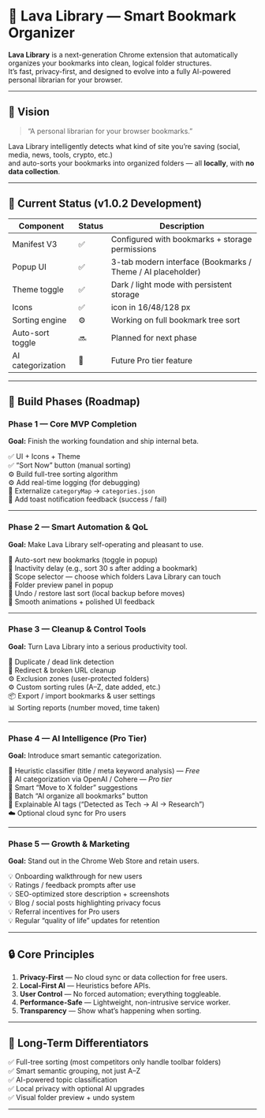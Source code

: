 # 🌋 Lava Library — Smart Bookmark Organizer

**Lava Library** is a next-generation Chrome extension that automatically organizes your bookmarks into clean, logical folder structures.  
It’s fast, privacy-first, and designed to evolve into a fully AI-powered personal librarian for your browser.

---

## 🧭 Vision

> “A personal librarian for your browser bookmarks.”

Lava Library intelligently detects what kind of site you’re saving (social, media, news, tools, crypto, etc.)  
and auto-sorts your bookmarks into organized folders — all **locally**, with **no data collection**.

---

## 🧱 Current Status (v1.0.2 Development)

| Component | Status | Description |
|------------|--------|-------------|
| Manifest V3 | ✅ | Configured with bookmarks + storage permissions |
| Popup UI | ✅ | 3-tab modern interface (Bookmarks / Theme / AI placeholder) |
| Theme toggle | ✅ | Dark / light mode with persistent storage |
| Icons | ✅ | icon in 16/48/128 px |
| Sorting engine | ⚙️ | Working on full bookmark tree sort |
| Auto-sort toggle | 🔜 | Planned for next phase |
| AI categorization | 🚧 | Future Pro tier feature |

---

## 🚀 Build Phases (Roadmap)

### **Phase 1 — Core MVP Completion**
**Goal:** Finish the working foundation and ship internal beta.

✅ UI + Icons + Theme  
✅ “Sort Now” button (manual sorting)  
⚙️ Build full-tree sorting algorithm  
⚙️ Add real-time logging (for debugging)  
🧱 Externalize `categoryMap` → `categories.json`  
🧱 Add toast notification feedback (success / fail)

---

### **Phase 2 — Smart Automation & QoL**
**Goal:** Make Lava Library self-operating and pleasant to use.

🔹 Auto-sort new bookmarks (toggle in popup)  
🔹 Inactivity delay (e.g., sort 30 s after adding a bookmark)  
🔹 Scope selector — choose which folders Lava Library can touch  
🔹 Folder preview panel in popup  
🔹 Undo / restore last sort (local backup before moves)  
🔹 Smooth animations + polished UI feedback  

---

### **Phase 3 — Cleanup & Control Tools**
**Goal:** Turn Lava Library into a serious productivity tool.

🧹 Duplicate / dead link detection  
🧹 Redirect & broken URL cleanup  
⚙️ Exclusion zones (user-protected folders)  
⚙️ Custom sorting rules (A–Z, date added, etc.)  
📦 Export / import bookmarks & user settings  
📊 Sorting reports (number moved, time taken)

---

### **Phase 4 — AI Intelligence (Pro Tier)**
**Goal:** Introduce smart semantic categorization.

🧠 Heuristic classifier (title / meta keyword analysis) — *Free*  
🧠 AI categorization via OpenAI / Cohere — *Pro tier*  
🧠 Smart “Move to X folder” suggestions  
🧠 Batch “AI organize all bookmarks” button  
🧠 Explainable AI tags (“Detected as Tech → AI → Research”)  
☁️ Optional cloud sync for Pro users  

---

### **Phase 5 — Growth & Marketing**
**Goal:** Stand out in the Chrome Web Store and retain users.

💡 Onboarding walkthrough for new users  
💡 Ratings / feedback prompts after use  
💡 SEO-optimized store description + screenshots  
💡 Blog / social posts highlighting privacy focus  
💡 Referral incentives for Pro users  
💡 Regular “quality of life” updates for retention  

---

## 🔒 Core Principles

1. **Privacy-First** — No cloud sync or data collection for free users.  
2. **Local-First AI** — Heuristics before APIs.  
3. **User Control** — No forced automation; everything toggleable.  
4. **Performance-Safe** — Lightweight, non-intrusive service worker.  
5. **Transparency** — Show what’s happening when sorting.  

---

## 🧠 Long-Term Differentiators

✅ Full-tree sorting (most competitors only handle toolbar folders)  
✅ Smart semantic grouping, not just A–Z  
✅ AI-powered topic classification  
✅ Local privacy with optional AI upgrades  
✅ Visual folder preview + undo system  

---
